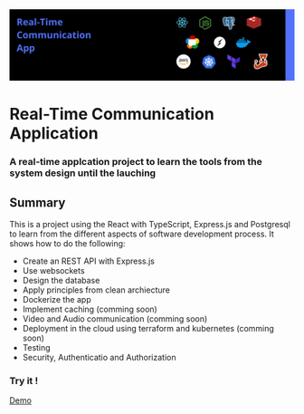 <img src="./chat-app-banner.png">

# Real-Time Communication Application

### A real-time applcation project to learn the tools from the system design until the lauching

## Summary
This is a project using the React with TypeScript, Express.js and Postgresql to learn from the different aspects of software development process. It shows how to do the following:

* Create an REST API with Express.js
* Use websockets
* Design the database
* Apply principles from clean archiecture
* Dockerize the app
* Implement caching (comming soon)
* Video and Audio communication (comming soon)
* Deployment in the cloud using terraform and kubernetes (comming soon)
* Testing
* Security, Authenticatio and Authorization

### Try it !
[Demo](https://gregarious-beijinho-ae0ab4.netlify.app/)
